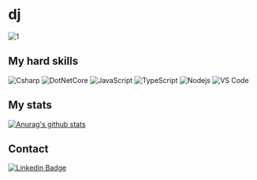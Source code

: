 # dj

![1](https://github-readme-stats.vercel.app/api/top-langs/?username=guilhermedjr&theme=blue-green)

## My hard skills 

<img alt="Csharp" src="https://img.shields.io/badge/-C%23-7022DC?style=flat-square&logo=c-sharp&logoColor=white" />
<img alt="DotNetCore" src="https://img.shields.io/badge/-C%23-7022DC?style=flat-square&logo=dot-net&logoColor=white" />
<img alt="JavaScript" src="https://img.shields.io/badge/-JavaScript-e0c050?style=flat-square&logo=javascript&logoColor=white" />
<img alt="TypeScript" src="https://img.shields.io/badge/-TypeScript-007ACC?style=flat-square&logo=typescript&logoColor=white" />
<img alt="Nodejs" src="https://img.shields.io/badge/-Nodejs-43853d?style=flat-square&logo=node.js&logoColor=white" />
<img alt="VS Code" src="https://img.shields.io/badge/-Code-1073C9?style=flat-square&logo=visual%20studio%20code&logoColor=white" />


## My stats 

[![Anurag's github stats](https://github-readme-stats.vercel.app/api?username=guilhermedjr&theme=blue-green)](https://github.com/anuraghazra/github-readme-stats)

## Contact

[![Linkedin Badge](https://img.shields.io/badge/-LinkedIn-blue?style=flat-square&logo=Linkedin&logoColor=white&link=https://www.linkedin.com/in/guilhermedjrdjrjan/)](https://www.linkedin.com/in/guilhermedjrdjrjan/)
